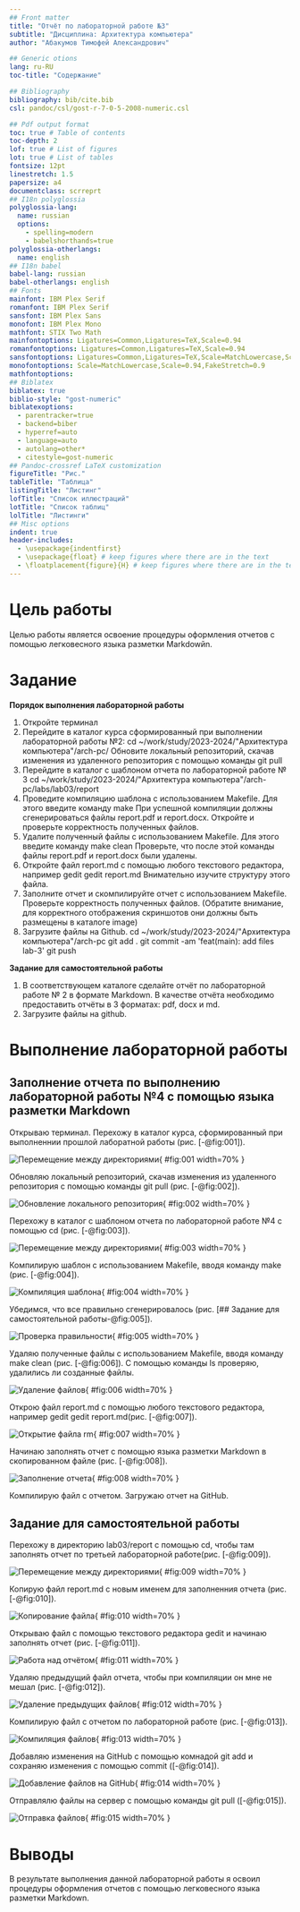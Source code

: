 ```yaml
---
## Front matter
title: "Отчёт по лабораторной работе №3"
subtitle: "Дисциплина: Архитектура компьютера"
author: "Абакумов Тимофей Александрович"

## Generic otions
lang: ru-RU
toc-title: "Содержание"

## Bibliography
bibliography: bib/cite.bib
csl: pandoc/csl/gost-r-7-0-5-2008-numeric.csl

## Pdf output format
toc: true # Table of contents
toc-depth: 2
lof: true # List of figures
lot: true # List of tables
fontsize: 12pt
linestretch: 1.5
papersize: a4
documentclass: scrreprt
## I18n polyglossia
polyglossia-lang:
  name: russian
  options:
	- spelling=modern
	- babelshorthands=true
polyglossia-otherlangs:
  name: english
## I18n babel
babel-lang: russian
babel-otherlangs: english
## Fonts
mainfont: IBM Plex Serif
romanfont: IBM Plex Serif
sansfont: IBM Plex Sans
monofont: IBM Plex Mono
mathfont: STIX Two Math
mainfontoptions: Ligatures=Common,Ligatures=TeX,Scale=0.94
romanfontoptions: Ligatures=Common,Ligatures=TeX,Scale=0.94
sansfontoptions: Ligatures=Common,Ligatures=TeX,Scale=MatchLowercase,Scale=0.94
monofontoptions: Scale=MatchLowercase,Scale=0.94,FakeStretch=0.9
mathfontoptions:
## Biblatex
biblatex: true
biblio-style: "gost-numeric"
biblatexoptions:
  - parentracker=true
  - backend=biber
  - hyperref=auto
  - language=auto
  - autolang=other*
  - citestyle=gost-numeric
## Pandoc-crossref LaTeX customization
figureTitle: "Рис."
tableTitle: "Таблица"
listingTitle: "Листинг"
lofTitle: "Список иллюстраций"
lotTitle: "Список таблиц"
lolTitle: "Листинги"
## Misc options
indent: true
header-includes:
  - \usepackage{indentfirst}
  - \usepackage{float} # keep figures where there are in the text
  - \floatplacement{figure}{H} # keep figures where there are in the text
---
```


# Цель работы

Целью работы является освоение процедуры оформления отчетов с помощью легковесного
языка разметки Markdowйn.

# Задание

**Порядок выполнения лабораторной работы**
1. Откройте терминал
2. Перейдите в каталог курса сформированный при выполнении лабораторной работы №2:
cd ~/work/study/2023-2024/"Архитектура компьютера"/arch-pc/
Обновите локальный репозиторий, скачав изменения из удаленного репозитория с помощью команды git pull
3. Перейдите в каталог с шаблоном отчета по лабораторной работе № 3
cd ~/work/study/2023-2024/"Архитектура компьютера"/arch-pc/labs/lab03/report
4. Проведите компиляцию шаблона с использованием Makefile. Для этого введите команду
make
При успешной компиляции должны сгенерироваться файлы report.pdf и report.docx.
Откройте и проверьте корректность полученных файлов.
5. Удалите полученный файлы с использованием Makefile. Для этого введите команду
make clean
Проверьте, что после этой команды файлы report.pdf и report.docx были удалены.
6. Откройте файл report.md c помощью любого текстового редактора, например gedit
gedit report.md
Внимательно изучите структуру этого файла.
7. Заполните отчет и скомпилируйте отчет с использованием Makefile. Проверьте корректность полученных файлов. (Обратите внимание, для корректного отображения
скриншотов они должны быть размещены в каталоге image)
8. Загрузите файлы на Github.
cd ~/work/study/2023-2024/"Архитектура компьютера"/arch-pc
git add .
git commit -am 'feat(main): add files lab-3'
git push

**Задание для самостоятельной работы**
1. В соответствующем каталоге сделайте отчёт по лабораторной работе № 2 в формате
Markdown. В качестве отчёта необходимо предоставить отчёты в 3 форматах: pdf, docx
и md.
2. Загрузите файлы на github.

# Выполнение лабораторной работы

## Заполнение отчета по выполнению лабораторной работы №4 с помощью языка разметки Markdown

Открываю терминал. Перехожу в каталог курса, сформированный при выполненнии прошлой лаборатной работы (рис. [-@fig:001]).

![Перемещение между директориями](image/11.jpg){ #fig:001 width=70% }

Обновляю локальный репозиторий, скачав изменения из удаленного репозитория с помощью команды git pull (рис. [-@fig:002]).

![Обновление локального репозитория](image/22.jpg){ #fig:002 width=70% }

Перехожу в каталог с шаблоном отчета по лабораторной работе №4 с помощью cd (рис. [-@fig:003]).

![Перемещение между директориями](image/33.jpg){ #fig:003 width=70% }

Компилирую шаблон с использованием Makefile, вводя команду make (рис. [-@fig:004]).

![Компиляция шаблона](image/44.png){ #fig:004 width=70% }

Убедимся, что все правильно сгенерировалось (рис. [## Задание для самостоятельной работы-@fig:005]).

![Проверка правильности](image/55.jpg){ #fig:005 width=70% }

Удаляю полученные файлы с использованием Makefile, вводя команду make clean (рис. [-@fig:006]). С помощью команды ls проверяю, удалились ли созданные файлы.

![Удаление файлов](image/66.png){ #fig:006 width=70% }

Открою файл report.md c помощью любого текстового редактора, например gedit
gedit report.md(рис. [-@fig:007]).

![Открытие файла rm](image/77.png){ #fig:007 width=70% }

Начинаю заполнять отчет с помощью языка разметки Markdown в скопированном файле (рис. [-@fig:008]).

![Заполнение отчета](image/88.png){ #fig:008 width=70% }

Компилирую файл с отчетом. Загружаю отчет на GitHub.

## Задание для самостоятельной работы

Перехожу в директорию lab03/report с помощью cd, чтобы там заполнять отчет по третьей лабораторной работе(рис. [-@fig:009]).

![Перемещение между директориями](image/99.png){ #fig:009 width=70% }

Копирую файл report.md с новым именем для заполненния отчета (рис. [-@fig:010]).

![Копирование файла](image/1010.png){ #fig:010 width=70% }

Открываю файл с помощью текстового редактора gedit и начинаю заполнять отчет (рис. [-@fig:011]).

![Работа над отчётом](image/1111.png){ #fig:011 width=70% }

Удаляю предыдущий файл отчета, чтобы при компиляции он мне не мешал (рис. [-@fig:012]).

![Удаление предыдущих файлов](image/1212.png){ #fig:012 width=70% }

Компилирую файл с отчетом по лабораторной работе (рис. [-@fig:013]).

![Компиляция файлов](image/1313.png){ #fig:013 width=70% }

Добавляю изменения на GitHub с помощью комнадой git add и сохраняю изменения с помощью commit ([-@fig:014]).

![Добавление файлов на GitHub](image/1414.png){ #fig:014 width=70% }

Отправлялю файлы на сервер с помощью команды git pull ([-@fig:015]).

![Отправка файлов](image/1515.png){ #fig:015 width=70% }

# Выводы

В результате выполнения данной лабораторной работы я освоил процедуры оформления отчетов с помощью легковесного языка разметки Markdown.



